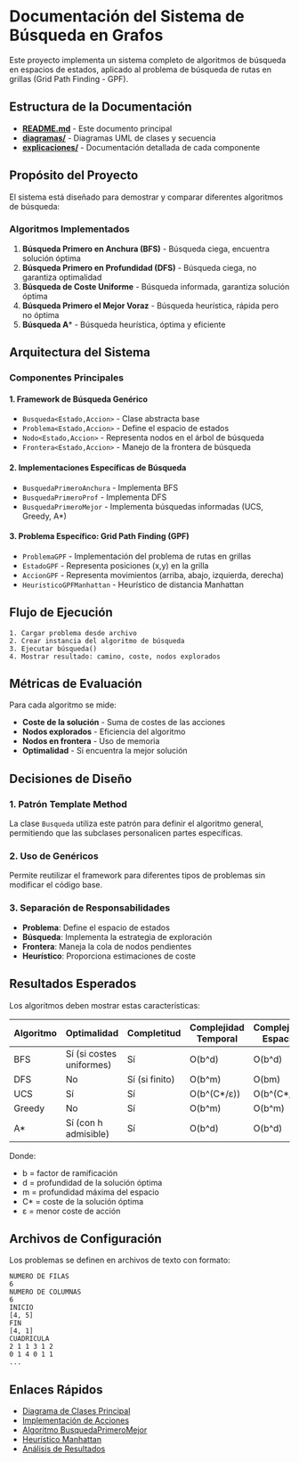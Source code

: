 # Documentación del Sistema de Búsqueda en Grafos

Este proyecto implementa un sistema completo de algoritmos de búsqueda en espacios de estados, aplicado al problema de búsqueda de rutas en grillas (Grid Path Finding - GPF).

## Estructura de la Documentación

- **[README.md](README.md)** - Este documento principal
- **[diagramas/](diagramas/)** - Diagramas UML de clases y secuencia
- **[explicaciones/](explicaciones/)** - Documentación detallada de cada componente

## Propósito del Proyecto

El sistema está diseñado para demostrar y comparar diferentes algoritmos de búsqueda:

### Algoritmos Implementados
1. **Búsqueda Primero en Anchura (BFS)** - Búsqueda ciega, encuentra solución óptima
2. **Búsqueda Primero en Profundidad (DFS)** - Búsqueda ciega, no garantiza optimalidad
3. **Búsqueda de Coste Uniforme** - Búsqueda informada, garantiza solución óptima
4. **Búsqueda Primero el Mejor Voraz** - Búsqueda heurística, rápida pero no óptima
5. **Búsqueda A*** - Búsqueda heurística, óptima y eficiente

## Arquitectura del Sistema

### Componentes Principales

#### 1. **Framework de Búsqueda Genérico**
- `Busqueda<Estado,Accion>` - Clase abstracta base
- `Problema<Estado,Accion>` - Define el espacio de estados
- `Nodo<Estado,Accion>` - Representa nodos en el árbol de búsqueda
- `Frontera<Estado,Accion>` - Manejo de la frontera de búsqueda

#### 2. **Implementaciones Específicas de Búsqueda**
- `BusquedaPrimeroAnchura` - Implementa BFS
- `BusquedaPrimeroProf` - Implementa DFS  
- `BusquedaPrimeroMejor` - Implementa búsquedas informadas (UCS, Greedy, A*)

#### 3. **Problema Específico: Grid Path Finding (GPF)**
- `ProblemaGPF` - Implementación del problema de rutas en grillas
- `EstadoGPF` - Representa posiciones (x,y) en la grilla
- `AccionGPF` - Representa movimientos (arriba, abajo, izquierda, derecha)
- `HeuristicoGPFManhattan` - Heurístico de distancia Manhattan

## Flujo de Ejecución

```
1. Cargar problema desde archivo
2. Crear instancia del algoritmo de búsqueda
3. Ejecutar búsqueda()
4. Mostrar resultado: camino, coste, nodos explorados
```

## Métricas de Evaluación

Para cada algoritmo se mide:
- **Coste de la solución** - Suma de costes de las acciones
- **Nodos explorados** - Eficiencia del algoritmo
- **Nodos en frontera** - Uso de memoria
- **Optimalidad** - Si encuentra la mejor solución

## Decisiones de Diseño

### 1. **Patrón Template Method**
La clase `Busqueda` utiliza este patrón para definir el algoritmo general, permitiendo que las subclases personalicen partes específicas.

### 2. **Uso de Genéricos**
Permite reutilizar el framework para diferentes tipos de problemas sin modificar el código base.

### 3. **Separación de Responsabilidades**
- **Problema**: Define el espacio de estados
- **Búsqueda**: Implementa la estrategia de exploración
- **Frontera**: Maneja la cola de nodos pendientes
- **Heurístico**: Proporciona estimaciones de coste

## Resultados Esperados

Los algoritmos deben mostrar estas características:

| Algoritmo | Optimalidad | Completitud | Complejidad Temporal | Complejidad Espacial |
|-----------|-------------|-------------|---------------------|----------------------|
| BFS | Sí (si costes uniformes) | Sí | O(b^d) | O(b^d) |
| DFS | No | Sí (si finito) | O(b^m) | O(bm) |
| UCS | Sí | Sí | O(b^(C*/ε)) | O(b^(C*/ε)) |
| Greedy | No | Sí | O(b^m) | O(b^m) |
| A* | Sí (con h admisible) | Sí | O(b^d) | O(b^d) |

Donde:
- b = factor de ramificación
- d = profundidad de la solución óptima
- m = profundidad máxima del espacio
- C* = coste de la solución óptima
- ε = menor coste de acción

## Archivos de Configuración

Los problemas se definen en archivos de texto con formato:
```
NUMERO DE FILAS
6
NUMERO DE COLUMNAS  
6
INICIO
[4, 5]
FIN
[4, 1]
CUADRICULA
2 1 1 3 1 2
0 1 4 0 1 1
...
```

## Enlaces Rápidos

- [Diagrama de Clases Principal](diagramas/diagrama-clases-principal.puml)
- [Implementación de Acciones](explicaciones/implementacion-acciones.md)
- [Algoritmo BusquedaPrimeroMejor](explicaciones/busqueda-primero-mejor.md)
- [Heurístico Manhattan](explicaciones/heuristico-manhattan.md)
- [Análisis de Resultados](explicaciones/analisis-resultados.md)
